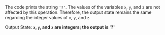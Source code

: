 The code prints the string `'?'`. The values of the variables `x`, `y`, and `z` are not affected by this operation. Therefore, the output state remains the same regarding the integer values of `x`, `y`, and `z`.

Output State: **`x`, `y`, and `z` are integers; the output is '?'**